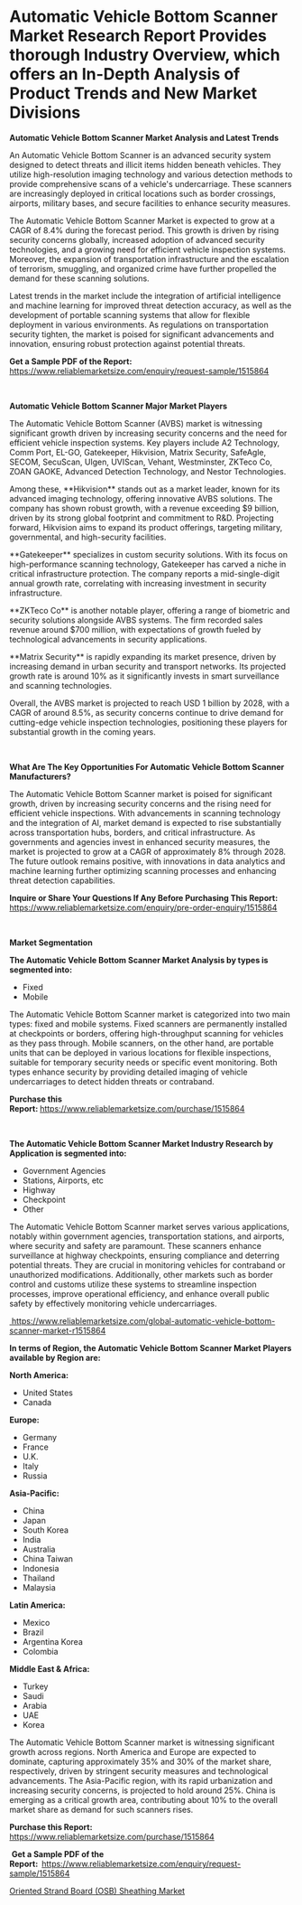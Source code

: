 <p><h1>Automatic Vehicle Bottom Scanner Market Research Report Provides thorough Industry Overview, which offers an In-Depth Analysis of Product Trends and New Market Divisions</h1></p><p><strong>Automatic Vehicle Bottom Scanner Market Analysis and Latest Trends</strong></p>
<p><p>An Automatic Vehicle Bottom Scanner is an advanced security system designed to detect threats and illicit items hidden beneath vehicles. They utilize high-resolution imaging technology and various detection methods to provide comprehensive scans of a vehicle's undercarriage. These scanners are increasingly deployed in critical locations such as border crossings, airports, military bases, and secure facilities to enhance security measures.</p><p>The Automatic Vehicle Bottom Scanner Market is expected to grow at a CAGR of 8.4% during the forecast period. This growth is driven by rising security concerns globally, increased adoption of advanced security technologies, and a growing need for efficient vehicle inspection systems. Moreover, the expansion of transportation infrastructure and the escalation of terrorism, smuggling, and organized crime have further propelled the demand for these scanning solutions. </p><p>Latest trends in the market include the integration of artificial intelligence and machine learning for improved threat detection accuracy, as well as the development of portable scanning systems that allow for flexible deployment in various environments. As regulations on transportation security tighten, the market is poised for significant advancements and innovation, ensuring robust protection against potential threats.</p></p>
<p><strong>Get a Sample PDF of the Report:&nbsp;</strong> <a href="https://www.reliablemarketsize.com/enquiry/request-sample/1515864?utm_campaign=1103&utm_medium=2&utm_source=Github&utm_content=ia&utm_term=18012025&utm_id=automatic-vehicle-bottom-scanner">https://www.reliablemarketsize.com/enquiry/request-sample/1515864</a></p>
<p>&nbsp;</p>
<p><strong>Automatic Vehicle Bottom Scanner Major Market Players</strong></p>
<p><p>The Automatic Vehicle Bottom Scanner (AVBS) market is witnessing significant growth driven by increasing security concerns and the need for efficient vehicle inspection systems. Key players include A2 Technology, Comm Port, EL-GO, Gatekeeper, Hikvision, Matrix Security, SafeAgle, SECOM, SecuScan, Ulgen, UVIScan, Vehant, Westminster, ZKTeco Co, ZOAN GAOKE, Advanced Detection Technology, and Nestor Technologies.</p><p>Among these, **Hikvision** stands out as a market leader, known for its advanced imaging technology, offering innovative AVBS solutions. The company has shown robust growth, with a revenue exceeding $9 billion, driven by its strong global footprint and commitment to R&D. Projecting forward, Hikvision aims to expand its product offerings, targeting military, governmental, and high-security facilities.</p><p>**Gatekeeper** specializes in custom security solutions. With its focus on high-performance scanning technology, Gatekeeper has carved a niche in critical infrastructure protection. The company reports a mid-single-digit annual growth rate, correlating with increasing investment in security infrastructure.</p><p>**ZKTeco Co** is another notable player, offering a range of biometric and security solutions alongside AVBS systems. The firm recorded sales revenue around $700 million, with expectations of growth fueled by technological advancements in security applications.</p><p>**Matrix Security** is rapidly expanding its market presence, driven by increasing demand in urban security and transport networks. Its projected growth rate is around 10% as it significantly invests in smart surveillance and scanning technologies.</p><p>Overall, the AVBS market is projected to reach USD 1 billion by 2028, with a CAGR of around 8.5%, as security concerns continue to drive demand for cutting-edge vehicle inspection technologies, positioning these players for substantial growth in the coming years.</p></p>
<p>&nbsp;</p>
<p><strong>What Are The Key Opportunities For Automatic Vehicle Bottom Scanner Manufacturers?</strong></p>
<p><p>The Automatic Vehicle Bottom Scanner market is poised for significant growth, driven by increasing security concerns and the rising need for efficient vehicle inspections. With advancements in scanning technology and the integration of AI, market demand is expected to rise substantially across transportation hubs, borders, and critical infrastructure. As governments and agencies invest in enhanced security measures, the market is projected to grow at a CAGR of approximately 8% through 2028. The future outlook remains positive, with innovations in data analytics and machine learning further optimizing scanning processes and enhancing threat detection capabilities.</p></p>
<p><strong>Inquire or Share Your Questions If Any Before Purchasing This Report:</strong> <a href="https://www.reliablemarketsize.com/enquiry/pre-order-enquiry/1515864?utm_campaign=1103&utm_medium=2&utm_source=Github&utm_content=ia&utm_term=18012025&utm_id=automatic-vehicle-bottom-scanner">https://www.reliablemarketsize.com/enquiry/pre-order-enquiry/1515864</a></p>
<p>&nbsp;</p>
<p><strong>Market Segmentation</strong></p>
<p><strong>The Automatic Vehicle Bottom Scanner Market Analysis by types is segmented into:</strong></p>
<p><ul><li>Fixed</li><li>Mobile</li></ul></p>
<p><p>The Automatic Vehicle Bottom Scanner market is categorized into two main types: fixed and mobile systems. Fixed scanners are permanently installed at checkpoints or borders, offering high-throughput scanning for vehicles as they pass through. Mobile scanners, on the other hand, are portable units that can be deployed in various locations for flexible inspections, suitable for temporary security needs or specific event monitoring. Both types enhance security by providing detailed imaging of vehicle undercarriages to detect hidden threats or contraband.</p></p>
<p><strong>Purchase this Report:&nbsp;</strong><a href="https://www.reliablemarketsize.com/purchase/1515864?utm_campaign=1103&utm_medium=2&utm_source=Github&utm_content=ia&utm_term=18012025&utm_id=automatic-vehicle-bottom-scanner">https://www.reliablemarketsize.com/purchase/1515864</a></p>
<p>&nbsp;</p>
<p><strong>The Automatic Vehicle Bottom Scanner Market Industry Research by Application is segmented into:</strong></p>
<p><ul><li>Government Agencies</li><li>Stations, Airports, etc</li><li>Highway</li><li>Checkpoint</li><li>Other</li></ul></p>
<p><p>The Automatic Vehicle Bottom Scanner market serves various applications, notably within government agencies, transportation stations, and airports, where security and safety are paramount. These scanners enhance surveillance at highway checkpoints, ensuring compliance and deterring potential threats. They are crucial in monitoring vehicles for contraband or unauthorized modifications. Additionally, other markets such as border control and customs utilize these systems to streamline inspection processes, improve operational efficiency, and enhance overall public safety by effectively monitoring vehicle undercarriages.</p></p>
<p><a href="https://www.reliablemarketsize.com/global-automatic-vehicle-bottom-scanner-market-r1515864?utm_campaign=1103&utm_medium=2&utm_source=Github&utm_content=ia&utm_term=18012025&utm_id=automatic-vehicle-bottom-scanner">&nbsp;https://www.reliablemarketsize.com/global-automatic-vehicle-bottom-scanner-market-r1515864</a></p>
<p><strong>In terms of Region, the Automatic Vehicle Bottom Scanner Market Players available by Region are:</strong></p>
<p>
    <p> <strong> North America: </strong>
        <ul>
            <li>United States</li>
            <li>Canada</li>
        </ul>
        </p> 
    <p> <strong> Europe: </strong>
        <ul>
            <li>Germany</li>
            <li>France</li>
            <li>U.K.</li>
            <li>Italy</li>
            <li>Russia</li>
        </ul>
        </p> 
    <p> <strong> Asia-Pacific: </strong>
        <ul>
            <li>China</li>
            <li>Japan</li>
            <li>South Korea</li>
            <li>India</li>
            <li>Australia</li>
            <li>China Taiwan</li>
            <li>Indonesia</li>
            <li>Thailand</li>
            <li>Malaysia</li>
        </ul>
        </p> 
    <p> <strong> Latin America: </strong>
        <ul>
            <li>Mexico</li>
            <li>Brazil</li>
            <li>Argentina Korea</li>
            <li>Colombia</li>
        </ul>
        </p> 
    <p> <strong> Middle East & Africa: </strong>
        <ul>
            <li>Turkey</li>
            <li>Saudi</li>
            <li>Arabia</li>
            <li>UAE</li>
            <li>Korea</li>
        </ul>
    </p>
    </p>
<p><p>The Automatic Vehicle Bottom Scanner market is witnessing significant growth across regions. North America and Europe are expected to dominate, capturing approximately 35% and 30% of the market share, respectively, driven by stringent security measures and technological advancements. The Asia-Pacific region, with its rapid urbanization and increasing security concerns, is projected to hold around 25%. China is emerging as a critical growth area, contributing about 10% to the overall market share as demand for such scanners rises.</p></p>
<p><strong>Purchase this Report: </strong><a href="https://www.reliablemarketsize.com/purchase/1515864?utm_campaign=1103&utm_medium=2&utm_source=Github&utm_content=ia&utm_term=18012025&utm_id=automatic-vehicle-bottom-scanner">https://www.reliablemarketsize.com/purchase/1515864</a></p>
<p>&nbsp;<strong>Get a Sample PDF of the Report:&nbsp;&nbsp;</strong><a href="https://www.reliablemarketsize.com/enquiry/request-sample/1515864?utm_campaign=1103&utm_medium=2&utm_source=Github&utm_content=ia&utm_term=18012025&utm_id=automatic-vehicle-bottom-scanner">https://www.reliablemarketsize.com/enquiry/request-sample/1515864</a></p>
<p><strong></strong></p>
<p><p><a href="https://github.com/gdfhhhj/Market-Research-Report-List-7/blob/main/oriented-strand-board-osb-sheathing-market.md?utm_campaign=1103&utm_medium=2&utm_source=Github&utm_content=ia&utm_term=18012025&utm_id=automatic-vehicle-bottom-scanner">Oriented Strand Board (OSB) Sheathing Market</a></p></p>